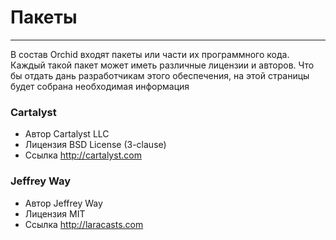 # Пакеты 
----------

В состав Orchid входят пакеты или части их программного кода.
Каждый такой пакет может иметь различные лицензии и авторов.
Что бы отдать дань разработчикам этого обеспечения, 
на этой страницы будет собрана необходимая информация


### Cartalyst

 * Автор     Cartalyst LLC
 * Лицензия    BSD License (3-clause)
 * Ссылка       http://cartalyst.com
 
 
 
### Jeffrey Way

 * Автор     Jeffrey Way
 * Лицензия    MIT
 * Ссылка       http://laracasts.com